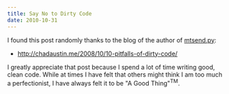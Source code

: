 ```yaml
---
title: Say No to Dirty Code
date: 2010-10-31
---
```

I found this post randomly thanks to the blog of the author of [mtsend.py](http://scott.yang.id.au/2002/12/mtsendpy/):

* <http://chadaustin.me/2008/10/10-pitfalls-of-dirty-code/>

I greatly appreciate that post because I spend a lot of time writing good, clean code. While at times I have felt that others might think I am too much a perfectionist, I have always felt it to be "A Good Thing"<sup>TM</sup>.

